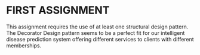 # FIRST ASSIGNMENT

This assignment requires the use of at least one structural design pattern. The Decorator Design pattern seems to be a perfect fit for our intelligent disease prediction system
offering different services to clients with different memberships.
